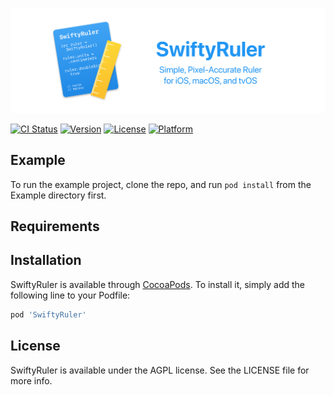 ![Alt text](ruler-github.png?raw=true  "SwiftyRuler")

[![CI Status](https://img.shields.io/travis/fatihbalsoy/SwiftyRuler.svg?style=flat)](https://travis-ci.org/fatihbalsoy/SwiftyRuler)
[![Version](https://img.shields.io/cocoapods/v/SwiftyRuler.svg?style=flat)](https://cocoapods.org/pods/SwiftyRuler)
[![License](https://img.shields.io/cocoapods/l/SwiftyRuler.svg?style=flat)](https://cocoapods.org/pods/SwiftyRuler)
[![Platform](https://img.shields.io/cocoapods/p/SwiftyRuler.svg?style=flat)](https://cocoapods.org/pods/SwiftyRuler)

## Example

To run the example project, clone the repo, and run `pod install` from the Example directory first.

## Requirements

## Installation

SwiftyRuler is available through [CocoaPods](https://cocoapods.org). To install
it, simply add the following line to your Podfile:

```ruby
pod 'SwiftyRuler'
```

## License

SwiftyRuler is available under the AGPL license. See the LICENSE file for more info.
